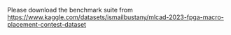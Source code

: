 Please download the benchmark suite from  https://www.kaggle.com/datasets/ismailbustany/mlcad-2023-fpga-macro-placement-contest-dataset

